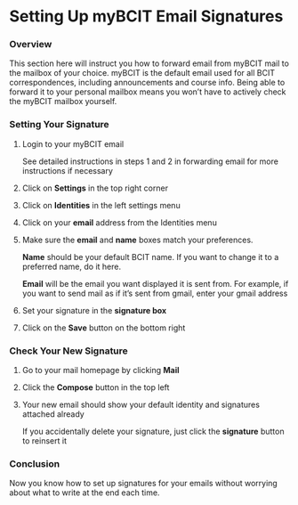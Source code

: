 # Setting Up myBCIT Email Signatures

### Overview

This section here will instruct you how to forward email from myBCIT mail to the mailbox of your choice. myBCIT is the default email used for all BCIT correspondences, including announcements and course info. Being able to forward it to your personal mailbox means you won’t have to actively check the myBCIT mailbox yourself.

### Setting Your Signature

1. Login to your myBCIT email

    See detailed instructions in steps 1 and 2 in forwarding email for more instructions if necessary

2. Click on **Settings** in the top right corner
3. Click on **Identities** in the left settings menu  
4. Click on your **email** address from the Identities menu
5. Make sure the **email** and **name** boxes match your preferences.

    **Name** should be your default BCIT name. If you want to change it to a preferred name, do it here.

    **Email** will be the email you want displayed it is sent from. For example, if you want to send mail as if it’s sent from gmail, enter your gmail address

6. Set your signature in the **signature box**
7. Click on the **Save** button on the bottom right

### Check Your New Signature

1. Go to your mail homepage by clicking **Mail**
2. Click the **Compose** button in the top left
3. Your new email should show your default identity and signatures attached already

    If you accidentally delete your signature, just click the **signature** button to reinsert it

### Conclusion

Now you know how to set up signatures for your emails without worrying about what to write at the end each time.
